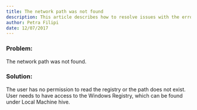 ```yaml
---
title: The network path was not found
description: This article describes how to resolve issues with the error message Network path was not found.
author: Petra Filipi
date: 12/07/2017
---
```


### Problem:
The network path was not found.

### Solution:
The user has no permission to read the registry or the path does not exist. User needs to have access to the Windows Registry, which can be found under Local Machine hive.